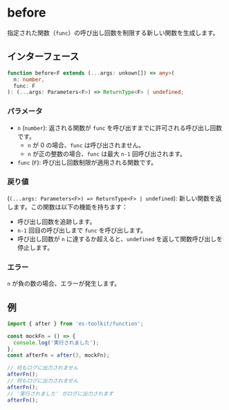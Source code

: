 # before

指定された関数（`func`）の呼び出し回数を制限する新しい関数を生成します。

## インターフェース

```typescript
function before<F extends (...args: unkown[]) => any>(
  n: number,
  func: F
): (...args: Parameters<F>) => ReturnType<F> | undefined;
```

### パラメータ

- `n` (`number`): 返される関数が `func` を呼び出すまでに許可される呼び出し回数です。
  - `n` が 0 の場合、`func` は呼び出されません。
  - `n` が正の整数の場合、`func` は最大 `n-1` 回呼び出されます。
- `func` (`F`): 呼び出し回数制限が適用される関数です。

### 戻り値

(`(...args: Parameters<F>) => ReturnType<F> | undefined`): 新しい関数を返します。この関数は以下の機能を持ちます：

- 呼び出し回数を追跡します。
- `n-1` 回目の呼び出しまで `func` を呼び出します。
- 呼び出し回数が `n` に達するか超えると、`undefined` を返して関数呼び出しを停止します。

### エラー

`n` が負の数の場合、エラーが発生します。

## 例

```typescript
import { after } from 'es-toolkit/function';

const mockFn = () => {
  console.log('実行されました');
};
const afterFn = after(3, mockFn);

// 何もログに出力されません
afterFn();
// 何もログに出力されません
afterFn();
// '実行されました' がログに出力されます
afterFn();
```
